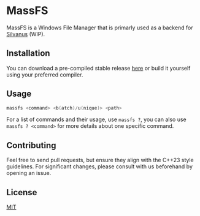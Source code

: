 # MassFS

MassFS is a Windows File Manager that is primarly used as a backend for [Silvanus]() (WIP).

## Installation

You can download a pre-compiled stable release [here](https://github.com/0xBLAHAJ/MassFS/releases) or build it yourself using your preferred compiler.

## Usage

```powershell
massfs <command> <b(atch)/u(nique)> <path>
```

For a list of commands and their usage, use `massfs ?`, you can also use `massfs ? <command>` for more details about one specific command.

## Contributing

Feel free to send pull requests, but ensure they align with the C++23 style guidelines. For significant changes, please consult with us beforehand by opening an issue.

## License

[MIT](https://choosealicense.com/licenses/mit/)
